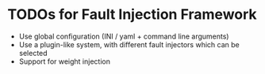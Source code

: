 # TODOs for Fault Injection Framework

* Use global configuration (INI / yaml + command line arguments)
* Use a plugin-like system, with different fault injectors which can be selected
* Support for weight injection
